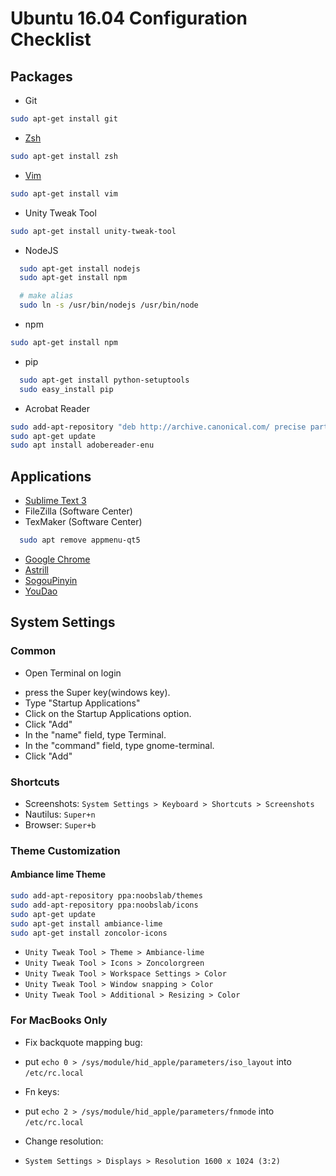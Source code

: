 # Ubuntu 16.04 Configuration Checklist

## Packages
- Git 
```sh
sudo apt-get install git
```
- [Zsh](https://github.com/Yi-Zhou/UbuntuConfig.git) 
```sh
sudo apt-get install zsh
```
- [Vim](https://github.com/Yi-Zhou/UbuntuConfig.git)
```sh
sudo apt-get install vim
```
- Unity Tweak Tool
```sh
sudo apt-get install unity-tweak-tool
```
- NodeJS 
```sh
  sudo apt-get install nodejs
  sudo apt-get install npm

  # make alias
  sudo ln -s /usr/bin/nodejs /usr/bin/node
```
- npm
```sh
sudo apt-get install npm
```
- pip 
```sh
  sudo apt-get install python-setuptools
  sudo easy_install pip
```

- Acrobat Reader
```sh
sudo add-apt-repository "deb http://archive.canonical.com/ precise partner"
sudo apt-get update
sudo apt install adobereader-enu
```

## Applications
- [Sublime Text 3](https://www.sublimetext.com/3)
- FileZilla (Software Center)
- TexMaker (Software Center)
```sh
  sudo apt remove appmenu-qt5
```
- [Google Chrome](https://www.google.com/chrome/browser/desktop/index.html)
- [Astrill](https://github.com/Yi-Zhou/UbuntuConfig.git)
- [SogouPinyin](http://pinyin.sogou.com/linux/?r=pinyin)
- [YouDao](http://cidian.youdao.com/index-linux.html)

## System Settings

### Common
- Open Terminal on login
 * press the Super key(windows key).
 * Type "Startup Applications"
 * Click on the Startup Applications option.
 * Click "Add"
 * In the "name" field, type Terminal.
 * In the "command" field, type gnome-terminal.
 * Click "Add"

### Shortcuts
- Screenshots: `System Settings > Keyboard > Shortcuts > Screenshots`
- Nautilus: `Super+n`
- Browser: `Super+b`

### Theme Customization
#### Ambiance lime Theme
```sh
sudo add-apt-repository ppa:noobslab/themes
sudo add-apt-repository ppa:noobslab/icons
sudo apt-get update
sudo apt-get install ambiance-lime
sudo apt-get install zoncolor-icons
```
 * `Unity Tweak Tool > Theme > Ambiance-lime`
 * `Unity Tweak Tool > Icons > Zoncolorgreen`
 * `Unity Tweak Tool > Workspace Settings > Color`
 * `Unity Tweak Tool > Window snapping > Color`
 * `Unity Tweak Tool > Additional > Resizing > Color`

### For MacBooks Only
- Fix backquote mapping bug: 
 * put `echo 0 > /sys/module/hid_apple/parameters/iso_layout` into `/etc/rc.local`
- Fn keys:
 * put `echo 2 > /sys/module/hid_apple/parameters/fnmode` into `/etc/rc.local`
- Change resolution:
 * `System Settings > Displays > Resolution 1600 x 1024 (3:2)`

